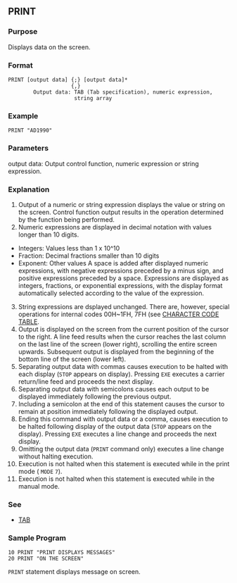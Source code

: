 ## PRINT

### Purpose

Displays data on the screen.

### Format

```basic
PRINT [output data] {;} [output data]*
                    {,}
        Output data: TAB (Tab specification), numeric expression,
                     string array
```

### Example

```basic
PRINT "AD1990"
```

### Parameters
output data: Output control function, numeric expression or string expression.

### Explanation 
1. Output of a numeric or string expression displays the value or string
on the screen. Control function output results in the operation determined 
by the function being performed. 
2. Numeric expressions are displayed in decimal notation with values longer
than 10 digits.
  - Integers: Values less than 1 x 10^10
  - Fraction: Decimal fractions smaller than 10 digits
  - Exponent: Other values
  A space is added after displayed numeric expressions, with negative
  expressions preceded by a minus sign, and positive expressions preceded
  by a space. Expressions are displayed as integers, fractions, or
  exponential expressions, with the display format automatically selected
  according to the value of the expression.
3. String expressions are dsplayed unchanged. There are, however, special 
operations for internal codes 00H~1FH, 7FH 
(see [CHARACTER CODE TABLE](../other/CHARACTER_CODE_TABLE).
4. Output is displayed on the screen from the current position of the cursor
to the right. A line feed results when the cursor reaches the last column
on the last line of the screen (lower right), scrolling the entire screen
upwards. Subsequent output is displayed from the beginning of the bottom line
of the screen (lower left).
5. Separating output data with commas causes execution to be halted with each
display (`STOP` appears on display). Pressing `EXE` executes a carrier 
return/line feed and proceeds the next display.
6. Separating output data with semicolons causes each output to be displayed
immediately following the previous output.
7. Including a semicolon at the end of this statement causes the cursor to
remain at position immediately following the displayed output.
8. Ending this command with output data or a comma, causes execution to be 
halted following display of the output data (`STOP` appears on the display).
Pressing `EXE` executes a line change and proceeds the next display.
9. Omitting the output data (`PRINT` command only) executes a line change
without halting execution.
10. Execution is not halted when this statement is executed while in the 
print mode ( `MODE` `7`).
11. Execution is not halted when this statement is executed while in the 
manual mode.

### See
 - [TAB](TAB)

### Sample Program
```basic
10 PRINT "PRINT DISPLAYS MESSAGES"
20 PRINT "ON THE SCREEN"
```

`PRINT` statement displays message on screen.
